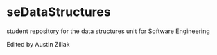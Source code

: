 # seDataStructures
student repository for the data structures unit for Software Engineering

Edited by Austin Ziliak